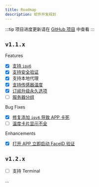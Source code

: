 ```yaml
---
title: Roadmap
description: 软件开发规划
---
```


:::tip
项目进度更新请在 [GitHub 项目](https://github.com/users/ZingerLittleBee/projects/1) 中查看
:::

## `v1.1.x`

Features
- [x] [支持 `ipv6`](https://github.com/ZingerLittleBee/server_bee-backend/issues/18)
- [x] [支持安全验证](https://github.com/ZingerLittleBee/server_bee-backend/issues/32)
- [x] 支持本地代理
- [x] [支持传感器温度](https://github.com/ZingerLittleBee/server_bee-backend/issues/29)
- [x] [订阅升级永久选项](https://github.com/ZingerLittleBee/server_bee-backend/issues/36)
- [ ] [服务器分组](https://github.com/ZingerLittleBee/server_bee-backend/issues/47)

Bug Fixes
- [x] [修复添加 `ipv6` 导致 APP 卡死](https://github.com/ZingerLittleBee/server_bee-backend/issues/19)
- [ ] [温度卡片显示不全](https://github.com/ZingerLittleBee/server_bee-backend/issues/48)

Enhancements
- [x] [打开 APP 立即启动 FaceID 验证](https://github.com/ZingerLittleBee/server_bee-backend/issues/35)

## `v1.2.x`
- [ ] 支持 Terminal

...

